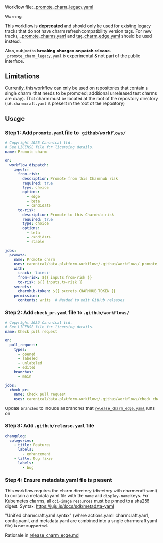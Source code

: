 Workflow file: [_promote_charm_legacy.yaml](_promote_charm_legacy.yaml)

> [!WARNING]
> This workflow is **deprecated** and should only be used for existing legacy tracks that do not have charm refresh compatibility version tags. For new tracks, [_promote_charms.yaml](_promote_charms.md) and [tag_charm_edge.yaml](release_charm_edge.md) should be used instead.
>
> Also, subject to **breaking changes on patch release**. `_promote_charm_legacy.yaml` is experimental & not part of the public interface.

## Limitations
Currently, this workflow can only be used on repositories that contain a single charm (that needs to be promoted; additional unreleased test charms are okay). That charm must be located at the root of the repository directory (i.e. `charmcraft.yaml` is present in the root of the repository)

## Usage
### Step 1: Add `promote.yaml` file to `.github/workflows/`
```yaml
# Copyright 2025 Canonical Ltd.
# See LICENSE file for licensing details.
name: Promote charm

on:
  workflow_dispatch:
    inputs:
      from-risk:
        description: Promote from this Charmhub risk
        required: true
        type: choice
        options:
          - edge
          - beta
          - candidate
      to-risk:
        description: Promote to this Charmhub risk
        required: true
        type: choice
        options:
          - beta
          - candidate
          - stable

jobs:
  promote:
    name: Promote charm
    uses: canonical/data-platform-workflows/.github/workflows/_promote_charm_legacy.yaml@v0.0.0
    with:
      track: 'latest'
      from-risk: ${{ inputs.from-risk }}
      to-risk: ${{ inputs.to-risk }}
    secrets:
      charmhub-token: ${{ secrets.CHARMHUB_TOKEN }}
    permissions:
      contents: write  # Needed to edit GitHub releases
```
### Step 2: Add `check_pr.yaml` file to `.github/workflows/`
```yaml
# Copyright 2025 Canonical Ltd.
# See LICENSE file for licensing details.
name: Check pull request

on:
  pull_request:
    types:
      - opened
      - labeled
      - unlabeled
      - edited
    branches:
      - main

jobs:
  check-pr:
    name: Check pull request
    uses: canonical/data-platform-workflows/.github/workflows/check_charm_pr.yaml@v0.0.0
```
Update `branches` to include all branches that [`release_charm_edge.yaml`](release_charm_edge.md) runs on

### Step 3: Add `.github/release.yaml` file
```yaml
changelog:
  categories:
    - title: Features
      labels:
        - enhancement
    - title: Bug fixes
      labels:
        - bug
```

### Step 4: Ensure metadata.yaml file is present
This workflow requires the charm directory (directory with charmcraft.yaml) to contain a metadata.yaml file with the `name` and `display-name` keys. For Kubernetes charms, all `oci-image` `resources` must be pinned to a sha256 digest. Syntax: https://juju.is/docs/sdk/metadata-yaml

"Unified charmcraft.yaml syntax" (where actions.yaml, charmcraft.yaml, config.yaml, and metadata.yaml are combined into a single charmcraft.yaml file) is not supported.

Rationale in [release_charm_edge.md](release_charm_edge.md#rationale)
